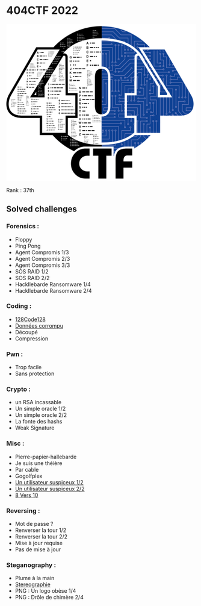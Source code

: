 # 404CTF 2022

![](.\challenge_404_LOGO.png "cbimage.png")



Rank : 37th

## Solved challenges

### Forensics :

* Floppy
* Ping Pong
* Agent Compromis 1/3
* Agent Compromis 2/3
* Agent Compromis 3/3
* SOS RAID 1/2
* SOS RAID 2/2
* Hackllebarde Ransomware 1/4
* Hackllebarde Ransomware 2/4

### Coding :

* [128Code128](https://github.com/lenoctambule/ctf-writeups/blob/main/404ctf/prog/128Code128/code128.md)
* [Données corrompu](https://github.com/lenoctambule/ctf-writeups/blob/main/404ctf/prog/corrompu/corrompu.md)
* Découpé
* Compression

### Pwn :

* Trop facile
* Sans protection

### Crypto :

* un RSA incassable 
* Un simple oracle 1/2
* Un simple oracle 2/2
* La fonte des hashs
* Weak Signature 

### Misc :

* Pierre-papier-hallebarde
* Je suis une théière
* Par cable
* Gogolfplex
* [Un utilisateur suspiceux 1/2](https://github.com/lenoctambule/ctf-writeups/blob/main/404ctf/misc/utilisateur_suspicieux/utilisateur.md)
* [Un utilisateur suspiceux 2/2](https://github.com/lenoctambule/ctf-writeups/blob/main/404ctf/misc/utilisateur_suspicieux/utilisateur.md)
* [8 Vers 10](https://github.com/lenoctambule/ctf-writeups/blob/main/404ctf/misc/8vers10/8vers10.md)

### Reversing : 

* Mot de passe ? 
* Renverser la tour 1/2
* Renverser la tour 2/2
* Mise à jour requise
* Pas de mise à jour

### Steganography :

* Plume à la main 
* [Stereographie](https://github.com/lenoctambule/ctf-writeups/blob/main/404ctf/steg/stereographie/stereographie.md)
* PNG : Un logo obèse 1/4
* PNG : Drôle de chimère 2/4
